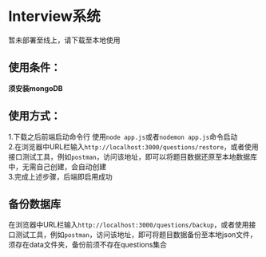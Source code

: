 # Interview系统

暂未部署至线上，请下载至本地使用

## 使用条件：  

**须安装mongoDB**   

## 使用方式：

1.下载之后前端启动命令行 使用`node app.js`或者`nodemon app.js`命令启动   
2.在浏览器中URL栏输入`http://localhost:3000/questions/restore`，或者使用接口测试工具，例如`postman`，访问该地址，即可以将题目数据还原至本地数据库中，无需自己创建，会自动创建   
3.完成上述步骤，后端即启用成功   


## 备份数据库   

在浏览器中URL栏输入`http://localhost:3000/questions/backup`，或者使用接口测试工具，例如`postman`，访问该地址，即可将题目数据备份至本地json文件，须存在data文件夹，备份前须不存在questions集合   

